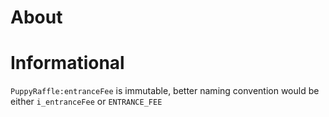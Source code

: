 # About


# Informational 

`PuppyRaffle:entranceFee` is immutable, better naming convention would be either `i_entranceFee` or `ENTRANCE_FEE`